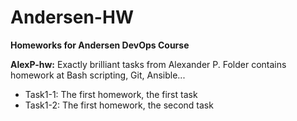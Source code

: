 # Andersen-HW
**Homeworks for Andersen DevOps Course**

**AlexP-hw:** Exactly brilliant tasks from Alexander P. Folder contains homework at Bash scripting, Git, Ansible...
  - Task1-1: The first homework, the first task
  - Task1-2: The first homework, the second task
